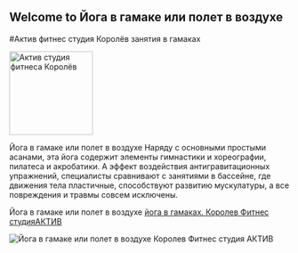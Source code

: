 ## Welcome to  Йога в гамаке или полет в воздухе

#Актив фитнес студия Королёв  занятия  в гамаках

<a href="https://activf2017.blogspot.ru/"><img alt="Актив студия фитнеса Королёв" src="https://avatars1.githubusercontent.com/u/37883500?s=200&v=4" height="150" width="150" border="0" /></a>

Йога в гамаке или полет в воздухе
Наряду с основными простыми асанами, эта йога  содержит элементы гимнастики и хореографии, пилатеса и акробатики. А эффект воздействия антигравитационных упражнений, специалисты сравнивают с занятиями в бассейне, где движения тела пластичные, способствуют развитию мускулатуры, а все повреждения и травмы совсем исключены.

Йога в гамаке или полет в воздухе [йога в гамаках. Королев Фитнес студияАКТИВ](http://activf2017.blogspot.com/)

![ Йога в гамаке или полет в воздухе Королев Фитнес студия АКТИВ](https://1.bp.blogspot.com/-n502raxYzXU/Wru4YXQKLWI/AAAAAAAAAj8/FN6tudwTn4k0z33xyFmHzTV6QGJ35McTgCKgBGAs/s320/IMG_20171218_132221_270-ANIMATION.gif)
